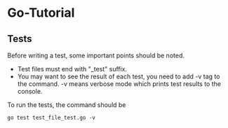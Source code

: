 # Go-Tutorial

## Tests

Before writing a test, some important points should be noted. <br/>
* Test files must end with "_test" suffix. <br/>
* You may want to see the result of each test, you need to add -v tag to the command. -v means verbose mode which prints test results to the console.

To run the tests, the command should be <br/>
````
go test test_file_test.go -v
````
